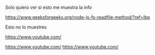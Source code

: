 Solo quiero ver si esto me muestra la info

https://www.geeksforgeeks.org/node-js-fs-readfile-method/?ref=lbp

Esto no lo muestres 

https://www.youtube.com/



https://www.youtube.com/
https://www.youtube.com/
